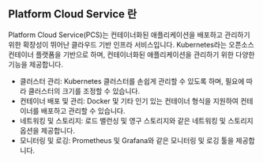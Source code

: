 ## Platform Cloud Service 란

Platform Cloud Service(PCS)는 컨테이너화된 애플리케이션을 배포하고 관리하기 위한 확장성이 뛰어난 클라우드 기반 인프라 서비스입니다. Kubernetes라는 오픈소스 컨테이너 플랫폼을 기반으로 하며, 컨테이너화된 애플리케이션을 관리하기 위한 다양한 기능을 제공합니다.

- 클러스터 관리: Kubernetes 클러스터를 손쉽게 관리할 수 있도록 하며, 필요에 따라 클러스터의 크기를 조정할 수 있습니다.
- 컨테이너 배포 및 관리: Docker 및 기타 인기 있는 컨테이너 형식을 지원하여 컨테이너를 배포하고 관리할 수 있습니다.
- 네트워킹 및 스토리지: 로드 밸런싱 및 영구 스토리지와 같은 네트워킹 및 스토리지 옵션을 제공합니다.
- 모니터링 및 로깅: Prometheus 및 Grafana와 같은 모니터링 및 로깅 툴을 제공합니다.